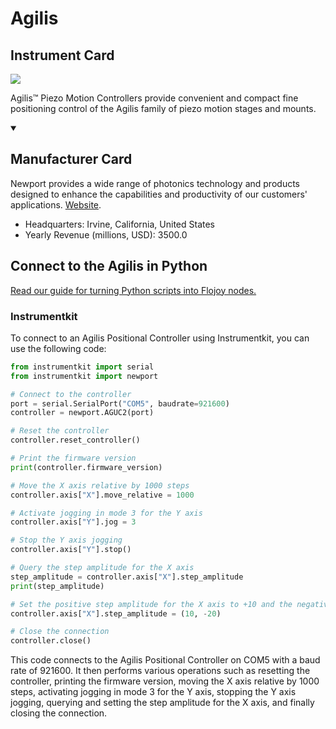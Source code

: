 
# Agilis

## Instrument Card

<img src="https://v5.airtableusercontent.com/v1/19/19/1691539200000/WD9PjpwtVmbeUnHqJl_ScQ/LzrYifqMK7H7spjiPZu1SxWFRH4pQuVd03MFcdrnG2R4gPGzxVFqo3d48TKswgrxurCSh8ocIE_nt7RCLYVw2pAygWYwjrxkMQxtHXDenkg/yRPkm2FcYa4IU1y_Q5SLL8untizVZ_4enxbcTkYKcKk"/>
<p>Agilis™ Piezo Motion Controllers provide convenient and compact fine positioning control of the Agilis family of piezo motion stages and mounts.</p>

<details open>
<summary><h2>Manufacturer Card</h2></summary>

Newport provides a wide range of photonics technology and products designed to enhance the capabilities and productivity of our customers' applications. <a href="https://www.newport.com/">Website</a>.

<ul>
  <li>Headquarters: Irvine, California, United States</li>
  <li>Yearly Revenue (millions, USD): 3500.0</li>
</ul>
</details>

## Connect to the Agilis in Python

[Read our guide for turning Python scripts into Flojoy nodes.](https://docs.flojoy.ai/custom-nodes/creating-custom-node/)


### Instrumentkit

To connect to an Agilis Positional Controller using Instrumentkit, you can use the following code:

```python
from instrumentkit import serial
from instrumentkit import newport

# Connect to the controller
port = serial.SerialPort("COM5", baudrate=921600)
controller = newport.AGUC2(port)

# Reset the controller
controller.reset_controller()

# Print the firmware version
print(controller.firmware_version)

# Move the X axis relative by 1000 steps
controller.axis["X"].move_relative = 1000

# Activate jogging in mode 3 for the Y axis
controller.axis["Y"].jog = 3

# Stop the Y axis jogging
controller.axis["Y"].stop()

# Query the step amplitude for the X axis
step_amplitude = controller.axis["X"].step_amplitude
print(step_amplitude)

# Set the positive step amplitude for the X axis to +10 and the negative step amplitude to -20
controller.axis["X"].step_amplitude = (10, -20)

# Close the connection
controller.close()
```

This code connects to the Agilis Positional Controller on COM5 with a baud rate of 921600. It then performs various operations such as resetting the controller, printing the firmware version, moving the X axis relative by 1000 steps, activating jogging in mode 3 for the Y axis, stopping the Y axis jogging, querying and setting the step amplitude for the X axis, and finally closing the connection.

